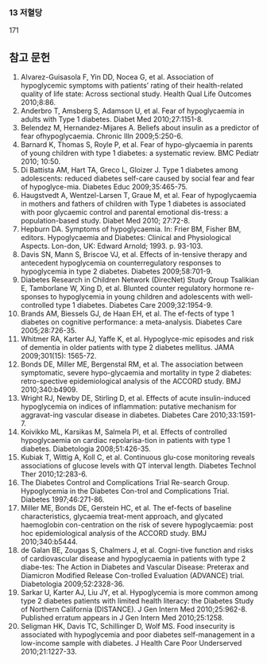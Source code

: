 ### 13 저혈당

<PAGE>171

## 참고 문헌

1.  Alvarez-Guisasola F, Yin DD, Nocea G, et al. Association of hypoglycemic symptoms with patients’ rating of their health-related quality of life state: Across sectional study. Health Qual Life Outcomes 2010;8:86.
2.  Anderbro T, Amsberg S, Adamson U, et al. Fear of hypoglycaemia in adults with Type 1 diabetes. Diabet Med 2010;27:1151-8.
3.  Belendez M, Hernandez-Mijares A. Beliefs about insulin as a predictor of fear ofhypoglycaemia. Chronic Illn 2009;5:250-6.
4.  Barnard K, Thomas S, Royle P, et al. Fear of hypo-glycaemia in parents of young children with type 1 diabetes: a systematic review. BMC Pediatr 2010; 10:50.
5.  Di Battista AM, Hart TA, Greco L, Gloizer J. Type 1 diabetes among adolescents: reduced diabetes self-care caused by social fear and fear of hypoglyce-mia. Diabetes Educ 2009;35:465-75.
6.  Haugstvedt A, Wentzel-Larsen T, Graue M, et al. Fear of hypoglycaemia in mothers and fathers of children with Type 1 diabetes is associated with poor glycaemic control and parental emotional dis-tress: a population-based study. Diabet Med 2010; 27:72-8.
7.  Hepburn DA. Symptoms of hypoglycaemia. In: Frier BM, Fisher BM, editors. Hypoglycaemia and Diabetes: Clinical and Physiological Aspects. Lon-don, UK: Edward Arnold; 1993. p. 93-103.
8.  Davis SN, Mann S, Briscoe VJ, et al. Effects of in-tensive therapy and antecedent hypoglycemia on counterregulatory responses to hypoglycemia in type 2 diabetes. Diabetes 2009;58:701-9.
9.  Diabetes Research in Children Network (DirecNet) Study Group Tsalikian E, Tamborlane W, Xing D, et al. Blunted counter regulatory hormone re-sponses to hypoglycemia in young children and adolescents with well-controlled type 1 diabetes. Diabetes Care 2009;32:1954-9.
10. Brands AM, Biessels GJ, de Haan EH, et al. The ef-fects of type 1 diabetes on cognitive performance: a meta-analysis. Diabetes Care 2005;28:726-35.
11. Whitmer RA, Karter AJ, Yaffe K, et al. Hypoglyce-mic episodes and risk of dementia in older patients with type 2 diabetes mellitus. JAMA 2009;301(15): 1565-72.
12. Bonds DE, Miller ME, Bergenstal RM, et al. The association between symptomatic, severe hypo-glycaemia and mortality in type 2 diabetes: retro-spective epidemiological analysis of the ACCORD study. BMJ 2010;340:b4909.
13. Wright RJ, Newby DE, Stirling D, et al. Effects of acute insulin-induced hypoglycemia on indices of inflammation: putative mechanism for aggravat-ing vascular disease in diabetes. Diabetes Care 2010;33:1591-7.
14. Koivikko ML, Karsikas M, Salmela PI, et al. Effects of controlled hypoglycaemia on cardiac repolarisa-tion in patients with type 1 diabetes. Diabetologia 2008;51:426-35.
15. Kubiak T, Wittig A, Koll C, et al. Continuous glu-cose monitoring reveals associations of glucose levels with QT interval length. Diabetes Technol Ther 2010;12:283-6.
16. The Diabetes Control and Complications Trial Re-search Group. Hypoglycemia in the Diabetes Con-trol and Complications Trial. Diabetes 1997;46:271-86.
17. Miller ME, Bonds DE, Gerstein HC, et al. The ef-fects of baseline characteristics, glycaemia treat-ment approach, and glycated haemoglobin con-centration on the risk of severe hypoglycaemia: post hoc epidemiological analysis of the ACCORD study. BMJ 2010;340:b5444.
18. de Galan BE, Zougas S, Chalmers J, et al. Cogni-tive function and risks of cardiovascular disease and hypoglycaemia in patients with type 2 diabe-tes: The Action in Diabetes and Vascular Disease: Preterax and Diamicron Modified Release Con-trolled Evaluation (ADVANCE) trial. Diabetologia 2009;52:2328-36.
19. Sarkar U, Karter AJ, Liu JY, et al. Hypoglycemia is more common among type 2 diabetes patients with limited health literacy: the Diabetes Study of Northern California (DISTANCE). J Gen Intern Med 2010;25:962-8. Published erratum appears in J Gen Intern Med 2010;25:1258.
20. Seligman HK, Davis TC, Schillinger D, Wolf MS. Food insecurity is associated with hypoglycemia and poor diabetes self-management in a low-income sample with diabetes. J Health Care Poor Underserved 2010;21:1227-33.
